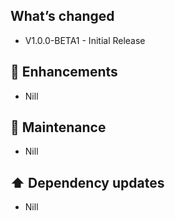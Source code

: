 ## What’s changed

- V1.0.0-BETA1 - Initial Release

## 🚀 Enhancements

- Nill

## 🧰 Maintenance

- Nill

## ⬆️ Dependency updates

- Nill